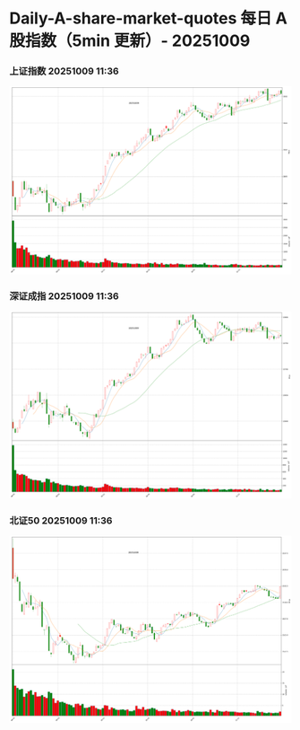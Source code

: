 
# Daily-A-share-market-quotes 每日 A 股指数（5min 更新）- 20251009

### 上证指数 20251009 11:36
![](./fig/2025/10/20251009-sh000001.png)

### 深证成指 20251009 11:36
![](./fig/2025/10/20251009-sz399001.png)

### 北证50 20251009 11:36
![](./fig/2025/10/20251009-bj899050.png)
